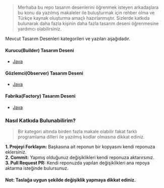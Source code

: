 > Merhaba bu repo tasarım desenlerini öğrenmek isteyen arkadaşlara bu konu da yazılmış makaleler ile buluşturmak için rehber olma ve Türkçe kaynak oluşturma amaçlı hazırlanmıştır. Sizlerde katkıda bulunarak daha fazla kişinin daha fazla tasarım deseni öğrenmesine yardımcı olabilirsiniz.

Mevcut Tasarım Desenleri kategorileri ve yazıları aşağıdadır.

#### Kurucu(Builder) Tasarım Deseni

* [Java](https://medium.com/t%C3%BCrkiye/1-builder-kurucu-pattern-5c6b435eb45e)

#### Gözlemci(Observer) Tasarım Deseni

* [Java](https://medium.com/@yusufcakal/observer-g%C3%B6zlemci-pattern-16cbe6d4bfbe)

#### Fabrika(Factory) Tasarım Deseni

* [Java](https://medium.com/@yusufcakal/factory-fabrika-pattern-c14baca707be)

### Nasıl Katkıda Bulunabilirim?

>Bir kategori altında birden fazla makale olabilir fakat farklı programlama dilleri ile yazılmış kodlar olmasına dikkat ediniz.


**1. Projeyi Forklayın:** Başkasına ait reponun bir kopyasını kendi reponuza eklersiniz. <br>
**2. Commit:** Yapmış olduğunuz değişiklikleri kendi reponuza aktarırsınız. <br>
**3. Pull Request PR:** Kendi reponuzda yapılan değişiklikleri ana repoya aktarma isteğinde bulursunuz. <br>

#### Not: Taslağa uygun şekilde değişiklik yapmaya dikkat ediniz.
